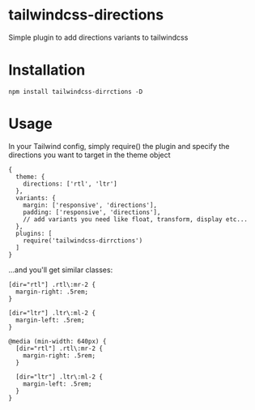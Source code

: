 # tailwindcss-directions

Simple plugin to add directions variants to tailwindcss

# Installation

`npm install tailwindcss-dirrctions -D`

# Usage

In your Tailwind config, simply require() the plugin and specify the directions you want to target in the theme object

```
{
  theme: {
    directions: ['rtl', 'ltr']
  },
  variants: {
    margin: ['responsive', 'directions'],
    padding: ['responsive', 'directions'],
    // add variants you need like float, transform, display etc...
  },
  plugins: [
    require('tailwindcss-dirrctions')
  ]
}
```

...and you'll get similar classes:

```
[dir="rtl"] .rtl\:mr-2 {
  margin-right: .5rem;
}

[dir="ltr"] .ltr\:ml-2 {
  margin-left: .5rem;
}

@media (min-width: 640px) {
  [dir="rtl"] .rtl\:mr-2 {
    margin-right: .5rem;
  }

  [dir="ltr"] .ltr\:ml-2 {
    margin-left: .5rem;
  }
}
```
